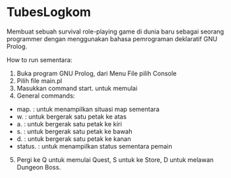 # TubesLogkom
Membuat sebuah survival role-playing game di dunia baru sebagai seorang programmer dengan menggunakan bahasa pemrograman deklaratif GNU Prolog.

How to run sementara:
1. Buka program GNU Prolog, dari Menu File pilih Console
2. Pilih file main.pl
3. Masukkan command start. untuk memulai
4. General commands:
* map.	  : untuk menampilkan situasi map sementara
* w.	  : untuk bergerak satu petak ke atas
* a.	  : untuk bergerak satu petak ke kiri
* s.	  : untuk bergerak satu petak ke bawah
* d.	  : untuk bergerak satu petak ke kanan
* status. : untuk menampilkan status sementara pemain
5. Pergi ke Q untuk memulai Quest, S untuk ke Store, D untuk melawan Dungeon Boss.


